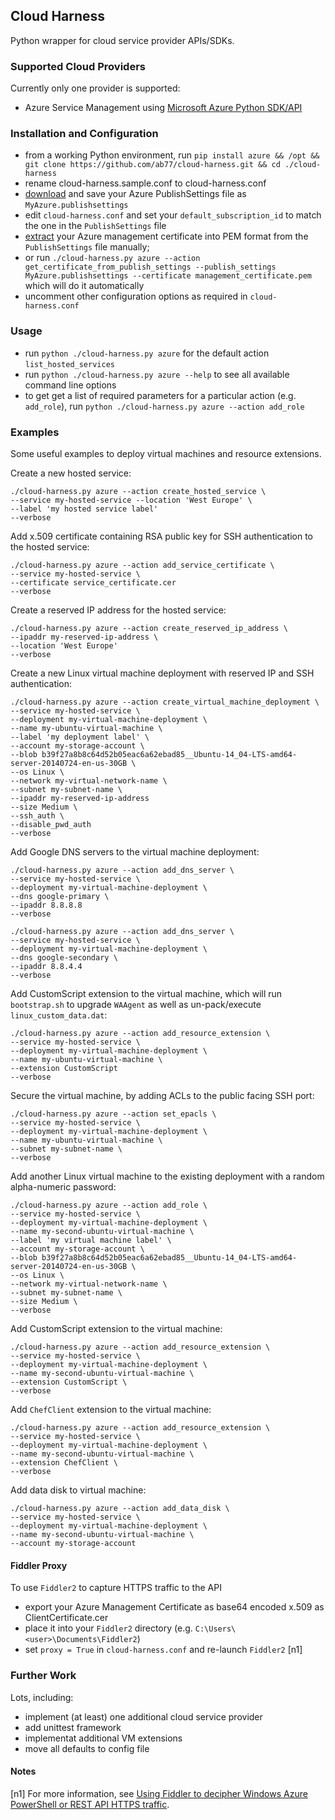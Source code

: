 ## Cloud Harness
Python wrapper for cloud service provider APIs/SDKs.

### Supported Cloud Providers
Currently only one provider is supported:
* Azure Service Management using [Microsoft Azure Python SDK/API](https://github.com/Azure/azure-sdk-for-python)

### Installation and Configuration
* from a working Python environment, run `pip install azure && /opt && git clone https://github.com/ab77/cloud-harness.git && cd ./cloud-harness`
* rename cloud-harness.sample.conf to cloud-harness.conf
* [download](https://manage.windowsazure.com/publishsettings) and save your Azure PublishSettings file as `MyAzure.publishsettings`
* edit `cloud-harness.conf` and set your `default_subscription_id` to match the one in the `PublishSettings` file
* [extract](http://stuartpreston.net/2015/02/retrieving-microsoft-azure-management-certificates-for-use-in-cross-platform-automationprovisioning-tools/) your Azure management certificate into PEM format from the `PublishSettings` file manually;
* or run `./cloud-harness.py azure --action get_certificate_from_publish_settings --publish_settings MyAzure.publishsettings --certificate management_certificate.pem` which will do it automatically
* uncomment other configuration options as required in `cloud-harness.conf`

### Usage
* run `python ./cloud-harness.py azure` for the default action `list_hosted_services`
* run `python ./cloud-harness.py azure --help` to see all available command line options
* to get get a list of required parameters for a particular action (e.g. `add_role`), run `python ./cloud-harness.py azure --action add_role`

### Examples
Some useful examples to deploy virtual machines and resource extensions.

Create a new hosted service:

    ./cloud-harness.py azure --action create_hosted_service \
    --service my-hosted-service --location 'West Europe' \
    --label 'my hosted service label'
    --verbose

Add x.509 certificate containing RSA public key for SSH authentication to the hosted service:

    ./cloud-harness.py azure --action add_service_certificate \
    --service my-hosted-service \
    --certificate service_certificate.cer
    --verbose

Create a reserved IP address for the hosted service:

    ./cloud-harness.py azure --action create_reserved_ip_address \
    --ipaddr my-reserved-ip-address \
    --location 'West Europe'
    --verbose

Create a new Linux virtual machine deployment with reserved IP and SSH authentication:

    ./cloud-harness.py azure --action create_virtual_machine_deployment \
    --service my-hosted-service \
    --deployment my-virtual-machine-deployment \
    --name my-ubuntu-virtual-machine \
    --label 'my deployment label' \
    --account my-storage-account \
    --blob b39f27a8b8c64d52b05eac6a62ebad85__Ubuntu-14_04-LTS-amd64-server-20140724-en-us-30GB \
    --os Linux \
    --network my-virtual-network-name \
    --subnet my-subnet-name \
    --ipaddr my-reserved-ip-address
    --size Medium \
    --ssh_auth \
    --disable_pwd_auth
    --verbose

Add Google DNS servers to the virtual machine deployment:

    ./cloud-harness.py azure --action add_dns_server \
    --service my-hosted-service \
    --deployment my-virtual-machine-deployment \
    --dns google-primary \
    --ipaddr 8.8.8.8
    --verbose

    ./cloud-harness.py azure --action add_dns_server \
    --service my-hosted-service \
    --deployment my-virtual-machine-deployment \
    --dns google-secondary \
    --ipaddr 8.8.4.4  
    --verbose

Add CustomScript extension to the virtual machine, which will run `bootstrap.sh` to upgrade `WAAgent` as well as un-pack/execute `linux_custom_data.dat`:

    ./cloud-harness.py azure --action add_resource_extension \
    --service my-hosted-service \
    --deployment my-virtual-machine-deployment \
    --name my-ubuntu-virtual-machine \
    --extension CustomScript
    --verbose

Secure the virtual machine, by adding ACLs to the public facing SSH port:

    ./cloud-harness.py azure --action set_epacls \
    --service my-hosted-service \
    --deployment my-virtual-machine-deployment \
    --name my-ubuntu-virtual-machine \
    --subnet my-subnet-name \
    --verbose

Add another Linux virtual machine to the existing deployment with a random alpha-numeric password:

    ./cloud-harness.py azure --action add_role \
    --service my-hosted-service \
    --deployment my-virtual-machine-deployment \
    --name my-second-ubuntu-virtual-machine \
    --label 'my virtual machine label' \
    --account my-storage-account \
    --blob b39f27a8b8c64d52b05eac6a62ebad85__Ubuntu-14_04-LTS-amd64-server-20140724-en-us-30GB \
    --os Linux \
    --network my-virtual-network-name \
    --subnet my-subnet-name \
    --size Medium \
    --verbose

Add CustomScript extension to the virtual machine:

    ./cloud-harness.py azure --action add_resource_extension \
    --service my-hosted-service \
    --deployment my-virtual-machine-deployment \
    --name my-second-ubuntu-virtual-machine \
    --extension CustomScript \
    --verbose

Add `ChefClient` extension to the virtual machine:

    ./cloud-harness.py azure --action add_resource_extension \
    --service my-hosted-service \
    --deployment my-virtual-machine-deployment \
    --name my-second-ubuntu-virtual-machine \
    --extension ChefClient \
    --verbose

Add data disk to virtual machine:

    ./cloud-harness.py azure --action add_data_disk \
    --service my-hosted-service \
    --deployment my-virtual-machine-deployment \
    --name my-second-ubuntu-virtual-machine \
    --account my-storage-account

#### Fiddler Proxy
To use `Fiddler2` to capture HTTPS traffic to the API
* export your Azure Management Certificate as base64 encoded  x.509 as ClientCertificate.cer
* place it into your `Fiddler2` directory (e.g. `C:\Users\<user>\Documents\Fiddler2`)
* set `proxy = True` in `cloud-harness.conf` and re-launch `Fiddler2` [n1]

### Further Work
Lots, including:
* implement (at least) one additional cloud service provider
* add unittest framework
* implementat additional VM extensions
* move all defaults to config file

#### Notes
[n1] For more information, see [Using Fiddler to decipher Windows Azure PowerShell or REST API HTTPS traffic](http://blogs.msdn.com/b/avkashchauhan/archive/2013/01/30/using-fiddler-to-decipher-windows-azure-powershell-or-rest-api-https-traffic.aspx).
